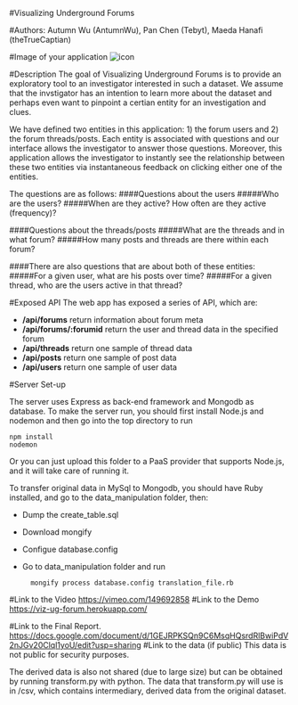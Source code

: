 
#Visualizing Underground Forums

#Authors: 
Autumn Wu (AntumnWu), Pan Chen (Tebyt), Maeda Hanafi (theTrueCaptian)

#Image of your application
![icon](./screenshot1.png)

#Description
The goal of Visualizing Underground Forums is to provide an exploratory tool to an investigator interested in such a dataset. We assume that the invstigator has an intention to learn more about the dataset and perhaps even want to pinpoint a certian entity for an investigation and clues. 

We have defined two entities in this application: 1) the forum users and 2) the forum threads/posts. Each entity is associated with questions and our interface allows the investigator to answer those questions. Moreover, this application allows the investigator to instantly see the relationship between these two entities via instantaneous feedback on clicking either one of the entities.

The questions are as follows:
####Questions about the users
#####Who are the users?
#####When are they active? How often are they active (frequency)?

####Questions about the threads/posts
#####What are the threads and in what forum?
#####How many posts and threads are there within each forum?

####There are also questions that are about both of these entities:
#####For a given user, what are his posts over time?
#####For a given thread, who are the users active in that thread?

#Exposed API
The web app has exposed a series of API, which are:

* **/api/forums** return information about forum meta
* **/api/forums/:forumid** return the user and thread data in the specified forum
* **/api/threads** return one sample of thread data
* **/api/posts** return one sample of post data
* **/api/users** return one sample of user data

#Server Set-up

The server uses Express as back-end framework and Mongodb as database.
To make the server run, you should first install Node.js and nodemon and then go into the top directory to run 
	
	npm install
	nodemon

Or you can just upload this folder to a PaaS provider that supports Node.js, and it will take care of running it.

To transfer original data in MySql to Mongodb, you should have Ruby installed, and go to the data_manipulation folder, then:

* Dump the create_table.sql
* Download mongify
* Configue database.config
* Go to data_manipulation folder and run 
		
		mongify process database.config translation_file.rb 

#Link to the Video
https://vimeo.com/149692858
#Link to the Demo
https://viz-ug-forum.herokuapp.com/

#Link to the Final Report.
https://docs.google.com/document/d/1GEJRPKSQn9C6MsqHQsrdRlBwiPdV2nJGv20Clql1yoU/edit?usp=sharing 
#Link to the data (if public)
This data is not public for security purposes.

The derived data is also not shared (due to large size) but can be obtained by running transform.py with python. The data that transform.py will use is in /csv, which contains intermediary, derived data from the original dataset.
